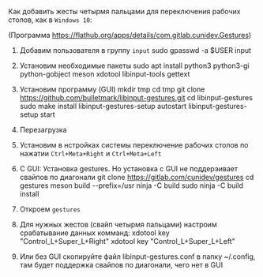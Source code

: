 
Как добавить жесты четырмя пальцами для переключения рабочих столов, как в `Windows 10`:

(Программа https://flathub.org/apps/details/com.gitlab.cunidev.Gestures)

1. Добавим пользователя в группу `input`
        sudo gpasswd -a $USER input

1. Установим необходимые пакеты
        sudo apt install python3 python3-gi python-gobject meson xdotool libinput-tools gettext

1. Установим программу (GUI)
        mkdir tmp
        cd tmp
        git clone https://github.com/bulletmark/libinput-gestures.git
        cd libinput-gestures
        sudo make install
        libinput-gestures-setup autostart
        libinput-gestures-setup start
1. Перезагрузка

1. Установим в нстройках системы переключение рабочих столов по нажатии `Ctrl+Meta+Right` и `Ctrl+Meta+Left`

1. С GUI: Установка gestures. Но установка с GUI не поддерэивает свайпов по диагонали
        git clone https://gitlab.com/cunidev/gestures
        cd gestures
        meson build --prefix=/usr
        ninja -C build
        sudo ninja -C build install

1. Откроем `gestures`

1. Для нужных жестов (свайп четырмя пальцами) настроим срабатывание данных комманд:
        xdotool key "Control_L+Super_L+Right"
        xdotool key "Control_L+Super_L+Left"

1. Или без GUI скопируйте файл libinput-gestures.conf в папку ~/.config, там будет поддержка свайпов по диагонали, чего нет в GUI
